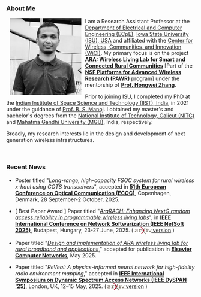 ### About Me


<img class="shaded-image" src="images/sarath.jpeg" width="190" hspace="10pt" style="float:left">

I am a Research Assistant Professor at the [Department of Electrical
and Computer Engineering (ECpE)](https://www.ece.iastate.edu/), [Iowa
State University (ISU), USA](https://www.iastate.edu/) and affiliated
with the [Center for Wireless, Communities, and Innovation
(WiCI)](https://wici.iastate.edu). My primary focus is on the project
[**<u>ARA: Wireless Living Lab for Smart and Connected Rural
Communities</u>**](https://arawireless.org/) [Part of the [**NSF
Platforms for Advanced Wireless Research
(PAWR)**](https://advancedwireless.org/) program] under the mentorship
of
[**Prof.&nbsp;Hongwei&nbsp;Zhang**](https://www.ece.iastate.edu/~hongwei/). 

Prior to joining ISU, I completed my PhD at the [Indian Institute of
Space Science and Technology (IIST), India](https://www.iist.ac.in/),
in 2021 under the guidance of
[Prof.&nbsp;B.&nbsp;S.&nbsp;Manoj](https://www.iist.ac.in/avionics/bsmanoj). I
obtained my master's and bachelor's degrees from the [National
Institute of Technology, Calicut (NITC)](http://nitc.ac.in/) and
[Mahatma Gandhi University (MGU)](http://www.mguniversity.edu/),
India, respectively. 

Broadly, my research interests lie in the design and development of
next generation wireless infrastructures.

<br>

### Recent News

* Poster titled "*Long-range, high-capacity FSOC system for rural
  wireless x-haul using COTS transceivers*", accepted in [**51th
  European Conference on Optical Communication
  (ECOC)**](https://ecoc2025.org/), Copenhagen, Denmark, 28
  September-2 October, 2025.

* [ <span class="award">Best Paper Award</span> ] Paper titled
  "[*AraRACH: Enhancing NextG random access reliability in
  programmable wireless living
  labs*](https://doi.org/10.1109/NetSoft64993.2025.11080601)", in
  [**IEEE International Conference on Network Softwarization (IEEE
  NetSoft 2025)**](https://netsoft2025.ieee-netsoft.org/), Budapest,
  Hungary, 23-27 June, 2025. ( [<img src="images/arxiv.png"
  style="vertical-align: middle" height="20"></img>
  version](https://arxiv.org/pdf/2503.18218) )

* Paper titled "[*Design and implementation of ARA wireless living lab
  for rural broadband and
  applications*](https://doi.org/10.1016/j.comnet.2025.111188),"
  accepted for publication in [**Elsevier Computer
  Networks**](https://doi.org/10.1016/j.comnet.2025.111188), May 2025.

* Paper titled "*ReVeal: A physics-informed neural network for
  high-fidelity radio environment mapping*," accepted in [**IEEE
  International Symposium on Dynamic Spectrum Access Networks (IEEE
  DySPAN '25)**](https://dyspan2025.ieee-dyspan.org/), London, UK,
  12–15 May, 2025. ( [<img src="images/arxiv.png"
  style="vertical-align: middle" height="20"></img>
  version](https://arxiv.org/pdf/2502.19646) )
